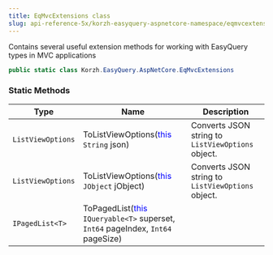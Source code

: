 ```yaml
---
title: EqMvcExtensions class
slug: api-reference-5x/korzh-easyquery-aspnetcore-namespace/eqmvcextensions-class
---
```



Contains several useful extension methods for working with EasyQuery types in MVC applications
```csharp
public static class Korzh.EasyQuery.AspNetCore.EqMvcExtensions

```

### Static Methods

| Type | Name | Description | 
| --- | --- | --- | 
| `ListViewOptions` | ToListViewOptions(<span style='color: blue'>this</span> `String` json) | Converts JSON string to `ListViewOptions` object. | 
| `ListViewOptions` | ToListViewOptions(<span style='color: blue'>this</span> `JObject` jObject) | Converts JSON string to `ListViewOptions` object. | 
| `IPagedList<T>` | ToPagedList(<span style='color: blue'>this</span> `IQueryable<T>` superset, `Int64` pageIndex, `Int64` pageSize) |  |